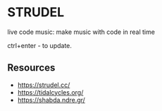 # STRUDEL

live code music: make music with code in real time


ctrl+enter - to update.

## Resources

* https://strudel.cc/
* https://tidalcycles.org/
* https://shabda.ndre.gr/